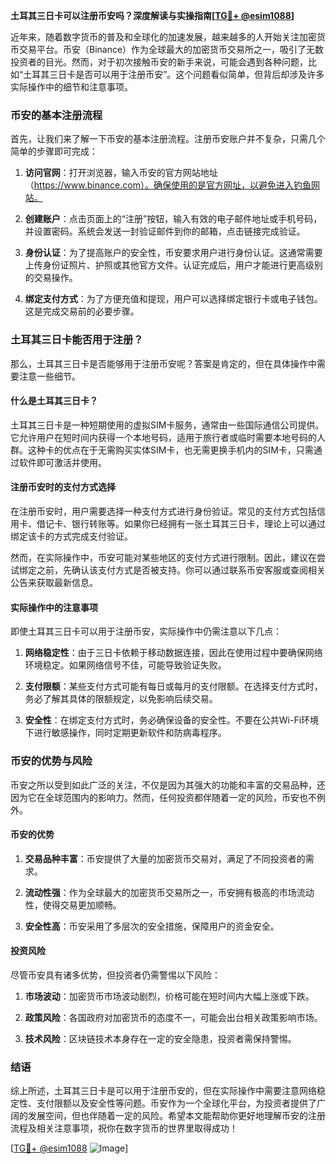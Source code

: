 **土耳其三日卡可以注册币安吗？深度解读与实操指南[[TG💪+ @esim1088](https://t.me/s/esim1088)]**

近年来，随着数字货币的普及和全球化的加速发展，越来越多的人开始关注加密货币交易平台。币安（Binance）作为全球最大的加密货币交易所之一，吸引了无数投资者的目光。然而，对于初次接触币安的新手来说，可能会遇到各种问题，比如“土耳其三日卡是否可以用于注册币安”。这个问题看似简单，但背后却涉及许多实际操作中的细节和注意事项。

### 币安的基本注册流程

首先，让我们来了解一下币安的基本注册流程。注册币安账户并不复杂，只需几个简单的步骤即可完成：

1. **访问官网**：打开浏览器，输入币安的官方网站地址（https://www.binance.com）。确保使用的是官方网址，以避免进入钓鱼网站。
   
2. **创建账户**：点击页面上的“注册”按钮，输入有效的电子邮件地址或手机号码，并设置密码。系统会发送一封验证邮件到你的邮箱，点击链接完成验证。

3. **身份认证**：为了提高账户的安全性，币安要求用户进行身份认证。这通常需要上传身份证照片、护照或其他官方文件。认证完成后，用户才能进行更高级别的交易操作。

4. **绑定支付方式**：为了方便充值和提现，用户可以选择绑定银行卡或电子钱包。这是完成交易前的必要步骤。

### 土耳其三日卡能否用于注册？

那么，土耳其三日卡是否能够用于注册币安呢？答案是肯定的，但在具体操作中需要注意一些细节。

#### 什么是土耳其三日卡？

土耳其三日卡是一种短期使用的虚拟SIM卡服务，通常由一些国际通信公司提供。它允许用户在短时间内获得一个本地号码，适用于旅行者或临时需要本地号码的人群。这种卡的优点在于无需购买实体SIM卡，也无需更换手机内的SIM卡，只需通过软件即可激活并使用。

#### 注册币安时的支付方式选择

在注册币安时，用户需要选择一种支付方式进行身份验证。常见的支付方式包括信用卡、借记卡、银行转账等。如果你已经拥有一张土耳其三日卡，理论上可以通过绑定该卡的方式完成支付验证。

然而，在实际操作中，币安可能对某些地区的支付方式进行限制。因此，建议在尝试绑定之前，先确认该支付方式是否被支持。你可以通过联系币安客服或查阅相关公告来获取最新信息。

#### 实际操作中的注意事项

即使土耳其三日卡可以用于注册币安，实际操作中仍需注意以下几点：

1. **网络稳定性**：由于三日卡依赖于移动数据连接，因此在使用过程中要确保网络环境稳定。如果网络信号不佳，可能导致验证失败。

2. **支付限额**：某些支付方式可能有每日或每月的支付限额。在选择支付方式时，务必了解其具体的限额规定，以免影响后续交易。

3. **安全性**：在绑定支付方式时，务必确保设备的安全性。不要在公共Wi-Fi环境下进行敏感操作，同时定期更新软件和防病毒程序。

### 币安的优势与风险

币安之所以受到如此广泛的关注，不仅是因为其强大的功能和丰富的交易品种，还因为它在全球范围内的影响力。然而，任何投资都伴随着一定的风险，币安也不例外。

#### 币安的优势

1. **交易品种丰富**：币安提供了大量的加密货币交易对，满足了不同投资者的需求。

2. **流动性强**：作为全球最大的加密货币交易所之一，币安拥有极高的市场流动性，使得交易更加顺畅。

3. **安全性高**：币安采用了多层次的安全措施，保障用户的资金安全。

#### 投资风险

尽管币安具有诸多优势，但投资者仍需警惕以下风险：

1. **市场波动**：加密货币市场波动剧烈，价格可能在短时间内大幅上涨或下跌。

2. **政策风险**：各国政府对加密货币的态度不一，可能会出台相关政策影响市场。

3. **技术风险**：区块链技术本身存在一定的安全隐患，投资者需保持警惕。

### 结语

综上所述，土耳其三日卡是可以用于注册币安的，但在实际操作中需要注意网络稳定性、支付限额以及安全性等问题。币安作为一个全球化平台，为投资者提供了广阔的发展空间，但也伴随着一定的风险。希望本文能帮助你更好地理解币安的注册流程及相关注意事项，祝你在数字货币的世界里取得成功！

[[TG💪+ @esim1088](https://t.me/s/esim1088) ![Image](https://i.postimg.cc/4NQfJmqS/Snipaste-2025-05-13-00-14-12.png)]